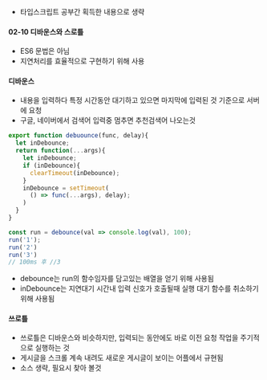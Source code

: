 * 타입스크립트 공부간 획득한 내용으로 생략

#### 02-10 디바운스와 스로틀

* ES6 문법은 아님
* 지연처리를 효율적으로 구현하기 위해 사용

#### 디바운스

* 내용을 입력하다 특정 시간동안 대기하고 있으면 마지막에 입력된 것 기준으로 서버에 요청
* 구글, 네이버에서 검색어 입력중 멈추면 추천검색어 나오는것

```javascript
export function debuounce(func, delay){
  let inDebounce;
  return function(...args){
    let inDebounce;
    if (inDebounce){
      clearTimeout(inDebounce);
    }
    inDebounce = setTimeout(
      () => func(...args), delay);
    )
  }
}

const run = debounce(val => console.log(val), 100);
run('1');
run('2')
run('3')
// 100ms 후 //3
```

* debounce는 run의 함수임자를 담고있는 배열을 얻기 위해 사용됨
* inDebounce는 지연대기 시간내 입력 신호가 호출될때 실행 대기 함수를 취소하기 위해 사용됨

#### 쓰로틀

* 쓰로틀은 디바운스와 비슷하지만, 입력되는 동안에도 바로 이전 요청 작업을 주기적으로 실행하는 것
* 게시글을 스크롤 계속 내려도 새로운 게시글이 보이는 어플에서 규현됨
* 소스 생략, 필요시 찾아 볼것